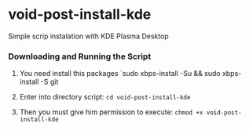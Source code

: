 # void-post-install-kde
Simple scrip instalation with KDE Plasma Desktop


### Downloading and Running the Script

1. You need install this packages `sudo xbps-install -Su && sudo xbps-install -S git 
 
2. Enter into directory script: `cd void-post-install-kde`

3.   Then you must give him permission to execute:  `chmod +x void-post-install-kde`

